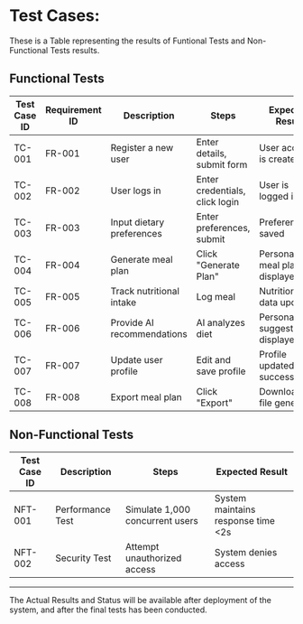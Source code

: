 # Test Cases:
These is a Table representing the results of Funtional Tests and Non-Functional Tests results.

## Functional Tests
| Test Case ID | Requirement ID | Description | Steps | Expected Result | Actual Result | Status |
|-------------|---------------|-------------|-------|----------------|---------------|--------|
| TC-001 | FR-001 | Register a new user | Enter details, submit form | User account is created | | |
| TC-002 | FR-002 | User logs in | Enter credentials, click login | User is logged in | | |
| TC-003 | FR-003 | Input dietary preferences | Enter preferences, submit | Preferences saved | | |
| TC-004 | FR-004 | Generate meal plan | Click "Generate Plan" | Personalized meal plan displayed | | |
| TC-005 | FR-005 | Track nutritional intake | Log meal | Nutritional data updated | | |
| TC-006 | FR-006 | Provide AI recommendations | AI analyzes diet | Personalized suggestions displayed | | |
| TC-007 | FR-007 | Update user profile | Edit and save profile | Profile updated successfully | | |
| TC-008 | FR-008 | Export meal plan | Click "Export" | Downloadable file generated | | |

## Non-Functional Tests
| Test Case ID | Description | Steps | Expected Result |
|-------------|-------------|-------|----------------|
| NFT-001 | Performance Test | Simulate 1,000 concurrent users | System maintains response time <2s |
| NFT-002 | Security Test | Attempt unauthorized access | System denies access |

---



The Actual Results and Status will be available after deployment of the system, and after the final tests has been conducted.



